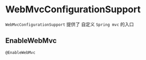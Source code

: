 # WebMvcConfigurationSupport

`WebMvcConfigurationSupport` 提供了 自定义 `Spring mvc` 的入口

## EnableWebMvc

`@EnableWebMvc`
